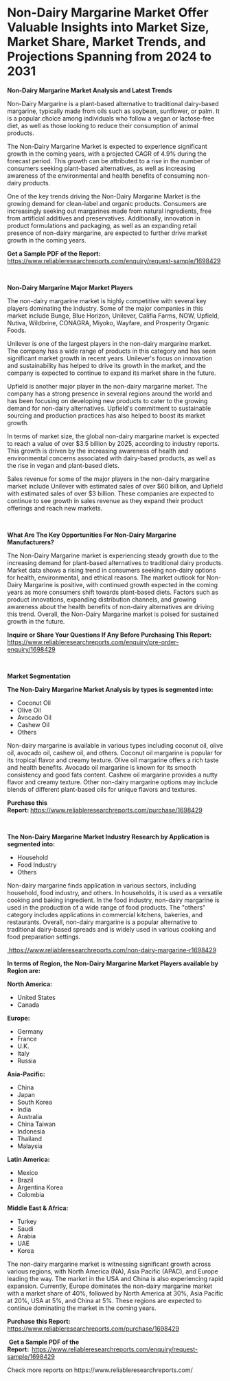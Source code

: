 <p><h1>Non-Dairy Margarine Market Offer Valuable Insights into Market Size, Market Share, Market Trends, and Projections Spanning from 2024 to 2031</h1></p><p><strong>Non-Dairy Margarine Market Analysis and Latest Trends</strong></p>
<p><p>Non-Dairy Margarine is a plant-based alternative to traditional dairy-based margarine, typically made from oils such as soybean, sunflower, or palm. It is a popular choice among individuals who follow a vegan or lactose-free diet, as well as those looking to reduce their consumption of animal products.</p><p>The Non-Dairy Margarine Market is expected to experience significant growth in the coming years, with a projected CAGR of 4.9% during the forecast period. This growth can be attributed to a rise in the number of consumers seeking plant-based alternatives, as well as increasing awareness of the environmental and health benefits of consuming non-dairy products.</p><p>One of the key trends driving the Non-Dairy Margarine Market is the growing demand for clean-label and organic products. Consumers are increasingly seeking out margarines made from natural ingredients, free from artificial additives and preservatives. Additionally, innovation in product formulations and packaging, as well as an expanding retail presence of non-dairy margarine, are expected to further drive market growth in the coming years.</p></p>
<p><strong>Get a Sample PDF of the Report:&nbsp;</strong> <a href="https://www.reliableresearchreports.com/enquiry/request-sample/1698429">https://www.reliableresearchreports.com/enquiry/request-sample/1698429</a></p>
<p>&nbsp;</p>
<p><strong>Non-Dairy Margarine Major Market Players</strong></p>
<p><p>The non-dairy margarine market is highly competitive with several key players dominating the industry. Some of the major companies in this market include Bunge, Blue Horizon, Unilever, Califia Farms, NOW, Upfield, Nutiva, Wildbrine, CONAGRA, Miyoko, Wayfare, and Prosperity Organic Foods.</p><p>Unilever is one of the largest players in the non-dairy margarine market. The company has a wide range of products in this category and has seen significant market growth in recent years. Unilever's focus on innovation and sustainability has helped to drive its growth in the market, and the company is expected to continue to expand its market share in the future.</p><p>Upfield is another major player in the non-dairy margarine market. The company has a strong presence in several regions around the world and has been focusing on developing new products to cater to the growing demand for non-dairy alternatives. Upfield's commitment to sustainable sourcing and production practices has also helped to boost its market growth.</p><p>In terms of market size, the global non-dairy margarine market is expected to reach a value of over $3.5 billion by 2025, according to industry reports. This growth is driven by the increasing awareness of health and environmental concerns associated with dairy-based products, as well as the rise in vegan and plant-based diets.</p><p>Sales revenue for some of the major players in the non-dairy margarine market include Unilever with estimated sales of over $60 billion, and Upfield with estimated sales of over $3 billion. These companies are expected to continue to see growth in sales revenue as they expand their product offerings and reach new markets.</p></p>
<p>&nbsp;</p>
<p><strong>What Are The Key Opportunities For Non-Dairy Margarine Manufacturers?</strong></p>
<p><p>The Non-Dairy Margarine market is experiencing steady growth due to the increasing demand for plant-based alternatives to traditional dairy products. Market data shows a rising trend in consumers seeking non-dairy options for health, environmental, and ethical reasons. The market outlook for Non-Dairy Margarine is positive, with continued growth expected in the coming years as more consumers shift towards plant-based diets. Factors such as product innovations, expanding distribution channels, and growing awareness about the health benefits of non-dairy alternatives are driving this trend. Overall, the Non-Dairy Margarine market is poised for sustained growth in the future.</p></p>
<p><strong>Inquire or Share Your Questions If Any Before Purchasing This Report:</strong> <a href="https://www.reliableresearchreports.com/enquiry/pre-order-enquiry/1698429">https://www.reliableresearchreports.com/enquiry/pre-order-enquiry/1698429</a></p>
<p>&nbsp;</p>
<p><strong>Market Segmentation</strong></p>
<p><strong>The Non-Dairy Margarine Market Analysis by types is segmented into:</strong></p>
<p><ul><li>Coconut Oil</li><li>Olive Oil</li><li>Avocado Oil</li><li>Cashew Oil</li><li>Others</li></ul></p>
<p><p>Non-dairy margarine is available in various types including coconut oil, olive oil, avocado oil, cashew oil, and others. Coconut oil margarine is popular for its tropical flavor and creamy texture. Olive oil margarine offers a rich taste and health benefits. Avocado oil margarine is known for its smooth consistency and good fats content. Cashew oil margarine provides a nutty flavor and creamy texture. Other non-dairy margarine options may include blends of different plant-based oils for unique flavors and textures.</p></p>
<p><strong>Purchase this Report:&nbsp;</strong><a href="https://www.reliableresearchreports.com/purchase/1698429">https://www.reliableresearchreports.com/purchase/1698429</a></p>
<p>&nbsp;</p>
<p><strong>The Non-Dairy Margarine Market Industry Research by Application is segmented into:</strong></p>
<p><ul><li>Household</li><li>Food Industry</li><li>Others</li></ul></p>
<p><p>Non-dairy margarine finds application in various sectors, including household, food industry, and others. In households, it is used as a versatile cooking and baking ingredient. In the food industry, non-dairy margarine is used in the production of a wide range of food products. The "others" category includes applications in commercial kitchens, bakeries, and restaurants. Overall, non-dairy margarine is a popular alternative to traditional dairy-based spreads and is widely used in various cooking and food preparation settings.</p></p>
<p><a href="https://www.reliableresearchreports.com/non-dairy-margarine-r1698429">&nbsp;https://www.reliableresearchreports.com/non-dairy-margarine-r1698429</a></p>
<p><strong>In terms of Region, the Non-Dairy Margarine Market Players available by Region are:</strong></p>
<p>
    <p> <strong> North America: </strong>
        <ul>
            <li>United States</li>
            <li>Canada</li>
        </ul>
        </p> 
    <p> <strong> Europe: </strong>
        <ul>
            <li>Germany</li>
            <li>France</li>
            <li>U.K.</li>
            <li>Italy</li>
            <li>Russia</li>
        </ul>
        </p> 
    <p> <strong> Asia-Pacific: </strong>
        <ul>
            <li>China</li>
            <li>Japan</li>
            <li>South Korea</li>
            <li>India</li>
            <li>Australia</li>
            <li>China Taiwan</li>
            <li>Indonesia</li>
            <li>Thailand</li>
            <li>Malaysia</li>
        </ul>
        </p> 
    <p> <strong> Latin America: </strong>
        <ul>
            <li>Mexico</li>
            <li>Brazil</li>
            <li>Argentina Korea</li>
            <li>Colombia</li>
        </ul>
        </p> 
    <p> <strong> Middle East & Africa: </strong>
        <ul>
            <li>Turkey</li>
            <li>Saudi</li>
            <li>Arabia</li>
            <li>UAE</li>
            <li>Korea</li>
        </ul>
    </p>
    </p>
<p><p>The non-dairy margarine market is witnessing significant growth across various regions, with North America (NA), Asia Pacific (APAC), and Europe leading the way. The market in the USA and China is also experiencing rapid expansion. Currently, Europe dominates the non-dairy margarine market with a market share of 40%, followed by North America at 30%, Asia Pacific at 20%, USA at 5%, and China at 5%. These regions are expected to continue dominating the market in the coming years.</p></p>
<p><strong>Purchase this Report: </strong><a href="https://www.reliableresearchreports.com/purchase/1698429">https://www.reliableresearchreports.com/purchase/1698429</a></p>
<p>&nbsp;<strong>Get a Sample PDF of the Report:&nbsp;&nbsp;</strong><a href="https://www.reliableresearchreports.com/enquiry/request-sample/1698429">https://www.reliableresearchreports.com/enquiry/request-sample/1698429</a></p>
<p><strong></strong></p>
<p>Check more reports on https://www.reliableresearchreports.com/</p>